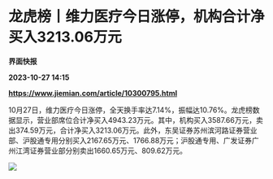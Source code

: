 # 龙虎榜丨维力医疗今日涨停，机构合计净买入3213.06万元
**界面快报**

**2023-10-27 14:15**

**https://www.jiemian.com/article/10300795.html**

10月27日，维力医疗今日涨停，全天换手率达7.14%，振幅达10.76%。龙虎榜数据显示，营业部席位合计净买入4943.23万元。其中，机构买入3587.66万元，卖出374.59万元，合计净买入3213.06万元。此外，东吴证券苏州滨河路证券营业部、沪股通专用分别买入2167.65万元、1766.88万元；沪股通专用、广发证券广州江湾证券营业部分别卖出1660.65万元、809.62万元。

![](https://img2.jiemian.com/101/original/20231027/169841572896518900_a700xH.jpg)